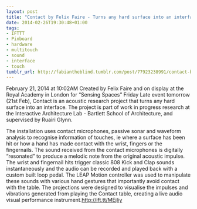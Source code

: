 ```yaml
---
layout: post
title: "Contact by Felix Faire - Turns any hard surface into an interface"
date: 2014-02-26T19:30:48+01:00
tags:
- IFTTT
- Pinboard
- hardware
- multitouch
- sound
- interface
- touch
tumblr_url: http://fabiantheblind.tumblr.com/post/77923238991/contact-by-felix-faire-turns-any-hard-surface-into-an
---
```

February 21, 2014 at 10:02AM
Created by Felix Faire and on display at the Royal Academy in London for “Sensing Spaces” Friday Late event tomorrow (21st Feb), Contact is an acoustic research project that turns any hard surface into an interface. The project is part of work in progress research at the Interactive Architecture Lab - Bartlett School of Architecture, and supervised by Ruairi Glynn.

The installation uses contact microphones, passive sonar and waveform analysis to recognise information of touches, ie where a surface has been hit or how a hand has made contact with the wrist, fingers or the fingernails. The sound received from the contact microphones is digitally “resonated” to produce a melodic note from the original acoustic impulse. The wrist and fingernail hits trigger classic 808 Kick and Clap sounds instantaneously and the audio can be recorded and played back with a custom built loop pedal. The LEAP Motion controller was used to manipulate these sounds with various hand gestures that importantly avoid contact with the table. The projections were designed to visualise the impulses and vibrations generated from playing the Contact table, creating a live audio visual performance instrument.http://ift.tt/MEjIiy
